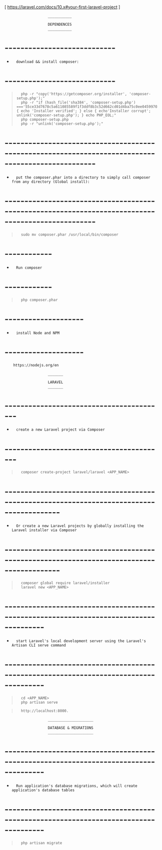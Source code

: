 
[ https://laravel.com/docs/10.x#your-first-laravel-project ]

                        ___________

                        DEPENDENCES
                        ___________

#       ----------------------------
-       download && install composer:
#       ----------------------------

>       php -r "copy('https://getcomposer.org/installer', 'composer-setup.php');"
>       php -r "if (hash_file('sha384', 'composer-setup.php') ==='55ce33d7678c5a611085589f1f3ddf8b3c52d662cd01d4ba75c0ee0459970c2200a51f492d557530c71c15d8dba01eae') { echo 'Installer verified'; } else { echo'Installer corrupt'; unlink('composer-setup.php'); } echo PHP_EOL;"
>       php composer-setup.php
>       php -r "unlink('composer-setup.php');"

#       ---------------------------------------------------------------------------------------------------
-       put the composer.phar into a directory to simply call composer from any directory (Global install):
#       ---------------------------------------------------------------------------------------------------

>       sudo mv composer.phar /usr/local/bin/composer

#       ------------
-       Run composer
#       ------------

>       php composer.phar

#       --------------------
-       install Node and NPM
#       --------------------

        https://nodejs.org/en

                        _______

                        LARAVEL
                        _______

#       -----------------------------------------
-       create a new Laravel project via Composer
#       -----------------------------------------

>       composer create-project laravel/laravel <APP_NAME>

#       ------------------------------------------------------------------------------------------
-       Or create a new Laravel projects by globally installing the Laravel installer via Composer
#       ------------------------------------------------------------------------------------------

>       composer global require laravel/installer
>       laravel new <APP_NAME>

#       --------------------------------------------------------------------------------------
-       start Laravel's local development server using the Laravel's Artisan CLI serve command
#       --------------------------------------------------------------------------------------

>       cd <APP_NAME>
>       php artisan serve

>       http://localhost:8000. 

                        _____________________

                        DATABASE & MIGRATIONS
                        _____________________

#       --------------------------------------------------------------------------------------
-       Run application's database migrations, which will create application's database tables
#       --------------------------------------------------------------------------------------
>       php artisan migrate

